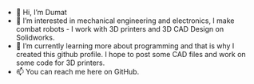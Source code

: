 - 👋 Hi, I’m Dumat
- 👀 I’m interested in mechanical engineering and electronics, I make combat robots - I work with 3D printers and 3D CAD Design on Solidworks. 
- 🌱 I’m currently learning more about programming and that is why I created this github profile. I hope to post some CAD files and work on some code for 3D printers.
- 📫 You can reach me here on GitHub.

<!---
dumat10/dumat10 is a ✨ special ✨ repository because its `README.md` (this file) appears on your GitHub profile.
You can click the Preview link to take a look at your changes.
--->
